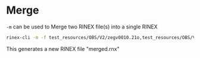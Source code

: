 Merge
=====

`-m` can be used to Merge two RINEX file(s) into a single RINEX

```bash
rinex-cli -m -f test_resources/OBS/V2/zegv0010.21o,test_resources/OBS/V2/delf0010.21o
```

This generates a new RINEX file "merged.rnx"
